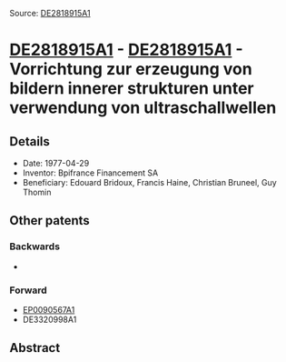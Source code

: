 Source: [DE2818915A1](https://patents.google.com/patent/DE2818915A1)

# [DE2818915A1](DE2818915A1.md) - [DE2818915A1](DE2818915A1.md) - Vorrichtung zur erzeugung von bildern innerer strukturen unter verwendung von ultraschallwellen

## Details

* Date: 1977-04-29
* Inventor: Bpifrance Financement SA
* Beneficiary: Edouard Bridoux, Francis Haine, Christian Bruneel, Guy Thomin

## Other patents

### Backwards
 * 
### Forward
 * [EP0090567A1](EP0090567A1.md)
 * DE3320998A1
## Abstract

